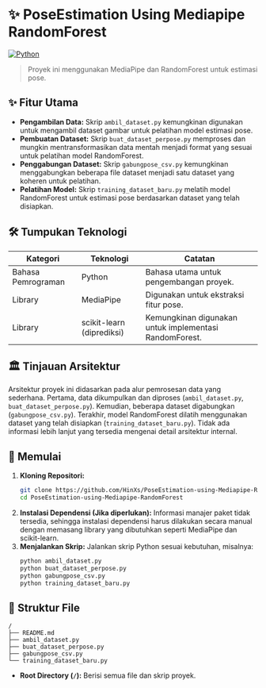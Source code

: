 # ✨ PoseEstimation Using Mediapipe RandomForest

[![Python](https://img.shields.io/badge/language-Python-blue.svg)](https://www.python.org/)


> Proyek ini menggunakan MediaPipe dan RandomForest untuk estimasi pose.

## ✨ Fitur Utama

* **Pengambilan Data:** Skrip `ambil_dataset.py` kemungkinan digunakan untuk mengambil dataset gambar untuk pelatihan model estimasi pose.
* **Pembuatan Dataset:** Skrip `buat_dataset_perpose.py` memproses dan mungkin mentransformasikan data mentah menjadi format yang sesuai untuk pelatihan model RandomForest.
* **Penggabungan Dataset:** Skrip `gabungpose_csv.py` kemungkinan menggabungkan beberapa file dataset menjadi satu dataset yang koheren untuk pelatihan.
* **Pelatihan Model:** Skrip `training_dataset_baru.py` melatih model RandomForest untuk estimasi pose berdasarkan dataset yang telah disiapkan.


## 🛠️ Tumpukan Teknologi

| Kategori        | Teknologi | Catatan                                      |
|-----------------|------------|----------------------------------------------|
| Bahasa Pemrograman | Python     | Bahasa utama untuk pengembangan proyek.      |
| Library          | MediaPipe  | Digunakan untuk ekstraksi fitur pose.          |
| Library          | scikit-learn (diprediksi) | Kemungkinan digunakan untuk implementasi RandomForest. |


## 🏛️ Tinjauan Arsitektur

Arsitektur proyek ini didasarkan pada alur pemrosesan data yang sederhana. Pertama, data dikumpulkan dan diproses (`ambil_dataset.py`, `buat_dataset_perpose.py`). Kemudian, beberapa dataset digabungkan (`gabungpose_csv.py`). Terakhir, model RandomForest dilatih menggunakan dataset yang telah disiapkan (`training_dataset_baru.py`).  Tidak ada informasi lebih lanjut yang tersedia mengenai detail arsitektur internal.


## 🚀 Memulai

1. **Kloning Repositori:**
   ```bash
   git clone https://github.com/HinXs/PoseEstimation-using-Mediapipe-RandomForest.git
   cd PoseEstimation-using-Mediapipe-RandomForest
   ```
2. **Instalasi Dependensi (Jika diperlukan):**  Informasi manajer paket tidak tersedia, sehingga instalasi dependensi harus dilakukan secara manual dengan memasang library yang dibutuhkan seperti MediaPipe dan scikit-learn.
3. **Menjalankan Skrip:** Jalankan skrip Python sesuai kebutuhan, misalnya:
   ```bash
   python ambil_dataset.py
   python buat_dataset_perpose.py
   python gabungpose_csv.py
   python training_dataset_baru.py
   ```


## 📂 Struktur File

```
/
├── README.md
├── ambil_dataset.py
├── buat_dataset_perpose.py
├── gabungpose_csv.py
└── training_dataset_baru.py
```

* **Root Directory (`/`):** Berisi semua file dan skrip proyek.


